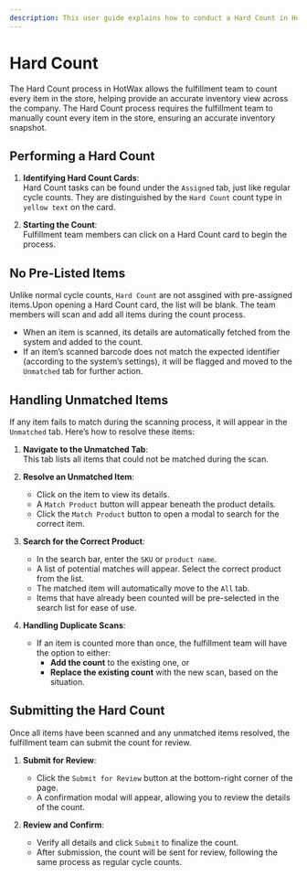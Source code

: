 ```yaml
---
description: This user guide explains how to conduct a Hard Count in HotWax
---
```


# Hard Count 

The Hard Count process in HotWax allows the fulfillment team to count every item in the store, helping provide an accurate inventory view across the company. The Hard Count process requires the fulfillment team to manually count every item in the store, ensuring an accurate inventory snapshot.


## Performing a Hard Count

1. **Identifying Hard Count Cards**:  
   Hard Count tasks can be found under the `Assigned` tab, just like regular cycle counts. They are distinguished by the `Hard Count` count type in `yellow text` on the card.

2. **Starting the Count**:  
   Fulfillment team members can click on a Hard Count card to begin the process.


## No Pre-Listed Items

Unlike normal cycle counts, `Hard Count` are not assgined with pre-assigned items.Upon opening a Hard Count card, the list will be blank. The team members will scan and add all items during the count process.

- When an item is scanned, its details are automatically fetched from the system and added to the count.
- If an item’s scanned barcode does not match the expected identifier (according to the system’s settings), it will be flagged and moved to the `Unmatched` tab for further action.


## Handling Unmatched Items

If any item fails to match during the scanning process, it will appear in the `Unmatched` tab. Here’s how to resolve these items:

1. **Navigate to the Unmatched Tab**:  
   This tab lists all items that could not be matched during the scan.

2. **Resolve an Unmatched Item**:  
   - Click on the item to view its details.
   - A `Match Product` button will appear beneath the product details.
   - Click the `Match Product` button to open a modal to search for the correct item.

3. **Search for the Correct Product**:  
   - In the search bar, enter the `SKU` or `product name`.
   - A list of potential matches will appear. Select the correct product from the list.
   - The matched item will automatically move to the `All` tab.
   - Items that have already been counted will be pre-selected in the search list for ease of use.

4. **Handling Duplicate Scans**:  
   - If an item is counted more than once, the fulfillment team will have the option to either:
     - **Add the count** to the existing one, or
     - **Replace the existing count** with the new scan, based on the situation.



## Submitting the Hard Count

Once all items have been scanned and any unmatched items resolved, the fulfillment team can submit the count for review.

1. **Submit for Review**:  
   - Click the `Submit for Review` button at the bottom-right corner of the page.
   - A confirmation modal will appear, allowing you to review the details of the count.

2. **Review and Confirm**:  
   - Verify all details and click `Submit` to finalize the count.
   - After submission, the count will be sent for review, following the same process as regular cycle counts.
